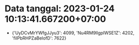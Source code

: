 # Data tanggal: 2023-01-24 10:13:41.667200+07:00

* {'UyDCvMrYWfgJJyu3': 4099, 'Nu4RM9llgplWSE1Z': 4202, 'filPbRHPZaBelofD': 7622}
